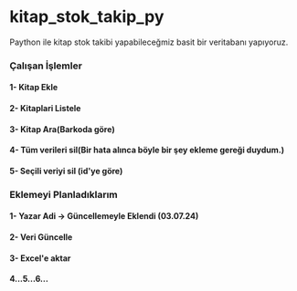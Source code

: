 # kitap_stok_takip_py
 Paython ile kitap stok takibi yapabileceğmiz basit bir veritabanı yapıyoruz.

 ### Çalışan İşlemler
 #### 1- Kitap Ekle
 #### 2- Kitaplari Listele
 #### 3- Kitap Ara(Barkoda göre)
 #### 4- Tüm verileri sil(Bir hata alınca böyle bir şey ekleme gereği duydum.)
 #### 5- Seçili veriyi sil (id'ye göre)

 ### Eklemeyi Planladıklarım
 #### 1- Yazar Adi -> Güncellemeyle Eklendi (03.07.24)
 #### 2- Veri Güncelle
 #### 3- Excel'e aktar
 #### 4...5...6...
